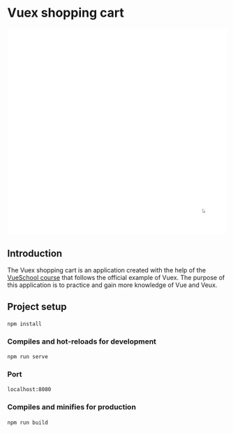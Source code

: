 # Vuex shopping cart
![Demo of the shopping cart](readme-assets/shopping-cart.gif)

## Introduction
The Vuex shopping cart is an application created with the help of the [VueSchool course](https://vueschool.io/courses/vuex-for-everyone) that follows the official example of Vuex. The purpose of this application is to practice and gain more knowledge of Vue and Veux.

## Project setup
```
npm install
```

### Compiles and hot-reloads for development
```
npm run serve
```

### Port
```
localhost:8080
```

### Compiles and minifies for production
```
npm run build
```

